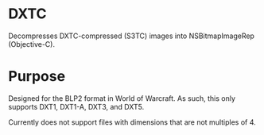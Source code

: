 # DXTC
Decompresses DXTC-compressed (S3TC) images into NSBitmapImageRep (Objective-C).

# Purpose

Designed for the BLP2 format in World of Warcraft. As such, this only supports DXT1, DXT1-A, DXT3, and DXT5.

Currently does not support files with dimensions that are not multiples of 4.
